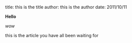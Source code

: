title: this is the title
author: this is the author
date: 2011/10/11

**Hello**

<!-- ~ -->

*wow*

this is the article you have all been waiting for